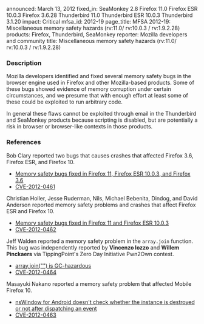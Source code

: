announced: March 13, 2012
fixed_in: SeaMonkey 2.8
          Firefox 11.0
          Firefox ESR 10.0.3
          Firefox 3.6.28
          Thunderbird 11.0
          Thunderbird ESR 10.0.3
          Thunderbird 3.1.20
impact: Critical
mfsa_id: 2012-19
page_title: MFSA 2012-19: Miscellaneous memory safety hazards (rv:11.0/ rv:10.0.3 / rv:1.9.2.28)
products: Firefox, Thunderbird, SeaMonkey
reporter: Mozilla developers and community
title: Miscellaneous memory safety hazards (rv:11.0/ rv:10.0.3 / rv:1.9.2.28)

<h3>Description</h3>

<p>Mozilla developers identified and fixed several memory safety bugs
in the browser engine used in Firefox and other Mozilla-based
products. Some of these bugs showed evidence of memory corruption
under certain circumstances, and we presume that with enough effort at
least some of these could be exploited to run arbitrary code.</p>

<p>In general these flaws cannot be exploited through email in the Thunderbird
and SeaMonkey products because scripting is disabled, but are potentially a risk
in browser or browser-like contexts in those products.</p>

<h3>References</h3>

<p>Bob Clary reported two bugs that causes crashes that affected Firefox 3.6,
Firefox ESR, and Firefox 10.</p>

<ul>
  <li><a href="https://bugzilla.mozilla.org/buglist.cgi?bug_id=730425,657588">
          Memory safety bugs fixed in Firefox 11, Firefox ESR 10.0.3, and
Firefox 3.6</a></li>
  <li><a href="http://cve.mitre.org/cgi-bin/cvename.cgi?name=CVE-2012-0461" class="ex-ref">CVE-2012-0461</a></li>
</ul>

<p>Christian Holler, Jesse Ruderman, Nils, Michael Bebenita, Dindog, and David
Anderson reported memory safety problems and crashes that affect Firefox ESR and
Firefox 10.</p>
<ul>
  <li><a href="https://bugzilla.mozilla.org/buglist.cgi?bug_id=699033,714590,718202,&#10;718516,701269,712572,727330,720380,705855">
          Memory safety bugs fixed in Firefox 11 and Firefox ESR 10.0.3</a></li>
  <li><a href="http://cve.mitre.org/cgi-bin/cvename.cgi?name=CVE-2012-0462" class="ex-ref">CVE-2012-0462</a></li>
</ul>

<p>Jeff Walden reported a memory safety problem in the
<code>array.join</code> function. This bug was independently reported by
<strong>Vincenzo Iozzo</strong> and <strong>Willem Pinckaers</strong>
via TippingPoint's Zero Day Initiative Pwn2Own contest.
</p>
<ul>
  <li><a href="https://bugzilla.mozilla.org/buglist.cgi?bug_id=720079,735104">
          array.join("") is GC-hazardous</a></li>
  <li><a href="http://cve.mitre.org/cgi-bin/cvename.cgi?name=CVE-2012-0464" class="ex-ref">CVE-2012-0464</a></li>
</ul>

<p>Masayuki Nakano reported a memory safety problem that affected Mobile Firefox
10.</p>
<ul>
  <li><a href="https://bugzilla.mozilla.org/show_bug.cgi?id=688208">
          nsWindow for Android doesn't check whether the instance is destroyed
or not after dispatching an event</a></li>
  <li><a href="http://cve.mitre.org/cgi-bin/cvename.cgi?name=CVE-2012-0463" class="ex-ref">CVE-2012-0463</a></li>
</ul>




